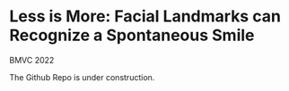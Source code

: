 # Less is More: Facial Landmarks can Recognize a Spontaneous Smile
BMVC 2022

The Github Repo is under construction.

